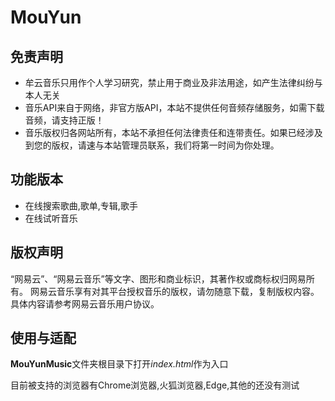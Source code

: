# MouYun

## 免责声明

- 牟云音乐只用作个人学习研究，禁止用于商业及非法用途，如产生法律纠纷与本人无关
- 音乐API来自于网络，非官方版API，本站不提供任何音频存储服务，如需下载音频，请支持正版！
- 音乐版权归各网站所有，本站不承担任何法律责任和连带责任。如果已经涉及到您的版权，请速与本站管理员联系，我们将第一时间为你处理。

## 功能版本

- 在线搜索歌曲,歌单,专辑,歌手
- 在线试听音乐

## 版权声明

“网易云”、“网易云音乐”等文字、图形和商业标识，其著作权或商标权归网易所有。 网易云音乐享有对其平台授权音乐的版权，请勿随意下载，复制版权内容。具体内容请参考网易云音乐用户协议。

## 使用与适配

**MouYunMusic**文件夹根目录下打开*index.html*作为入口

目前被支持的浏览器有Chrome浏览器,火狐浏览器,Edge,其他的还没有测试
